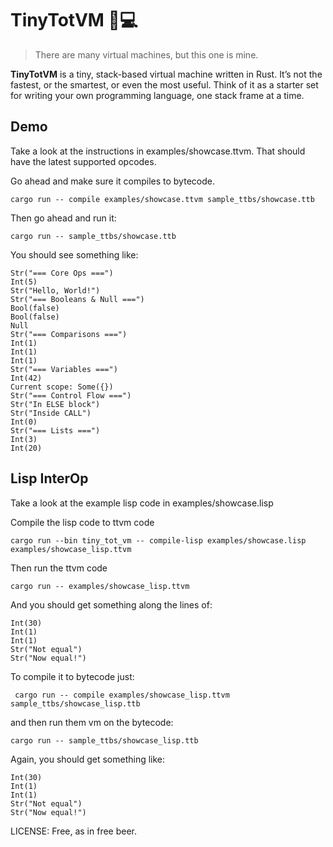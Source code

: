 # TinyTotVM 🍼💻

> There are many virtual machines, but this one is mine.

**TinyTotVM** is a tiny, stack-based virtual machine written in Rust. It’s not the fastest, or the smartest, or even the most useful. Think of it as a starter set for writing your own programming language, one stack frame at a time.

## Demo
Take a look at the instructions in examples/showcase.ttvm.
That should have the latest supported opcodes.

Go ahead and make sure it compiles to bytecode.
```
cargo run -- compile examples/showcase.ttvm sample_ttbs/showcase.ttb
```

Then go ahead and run it:
```
cargo run -- sample_ttbs/showcase.ttb
```

You should see something like:
```
Str("=== Core Ops ===")
Int(5)
Str("Hello, World!")
Str("=== Booleans & Null ===")
Bool(false)
Bool(false)
Null
Str("=== Comparisons ===")
Int(1)
Int(1)
Int(1)
Str("=== Variables ===")
Int(42)
Current scope: Some({})
Str("=== Control Flow ===")
Str("In ELSE block")
Str("Inside CALL")
Int(0)
Str("=== Lists ===")
Int(3)
Int(20)
```

## Lisp InterOp

Take a look at the example lisp code in examples/showcase.lisp

Compile the lisp code to ttvm code
```
cargo run --bin tiny_tot_vm -- compile-lisp examples/showcase.lisp examples/showcase_lisp.ttvm
```

Then run the ttvm code
```
cargo run -- examples/showcase_lisp.ttvm
```
And you should get something along the lines of:
```
Int(30)
Int(1)
Int(1)
Str("Not equal")
Str("Now equal!")
```

To compile it to bytecode just:
```
 cargo run -- compile examples/showcase_lisp.ttvm sample_ttbs/showcase_lisp.ttb
 ```

 and then run them vm on the bytecode:
 ```
 cargo run -- sample_ttbs/showcase_lisp.ttb
 ```

 Again, you should get something like:
 ```
 Int(30)
Int(1)
Int(1)
Str("Not equal")
Str("Now equal!")
```

LICENSE: Free, as in free beer.
